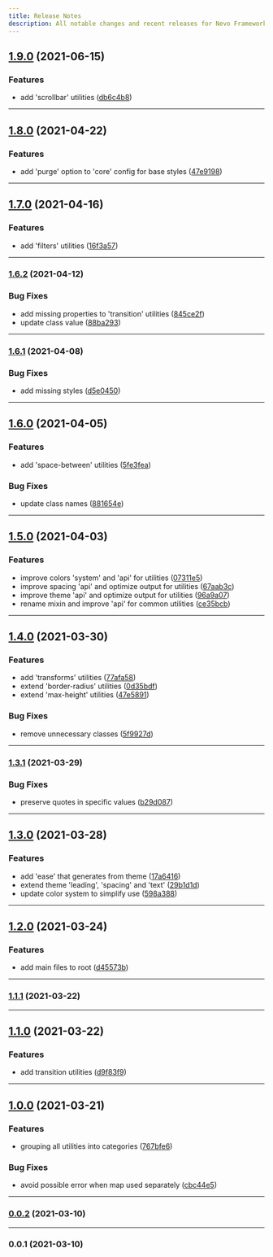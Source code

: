 ```yaml
---
title: Release Notes
description: All notable changes and recent releases for Nevo Framework can be found below.
---
```


## [1.9.0](https://github.com/ivodolenc/nevo/compare/v1.8.0...v1.9.0) (2021-06-15)

### Features

- add 'scrollbar' utilities ([db6c4b8](https://github.com/ivodolenc/nevo/commit/db6c4b8c2e621de59b91d0853279e11dd8538c6a))

---

## [1.8.0](https://github.com/ivodolenc/nevo/compare/v1.7.0...v1.8.0) (2021-04-22)

### Features

- add 'purge' option to 'core' config for base styles ([47e9198](https://github.com/ivodolenc/nevo/commit/47e919860002a66ff1906c5afd92359d954b792e))

---

## [1.7.0](https://github.com/ivodolenc/nevo/compare/v1.6.2...v1.7.0) (2021-04-16)

### Features

- add 'filters' utilities ([16f3a57](https://github.com/ivodolenc/nevo/commit/16f3a57951fe9700690ed2a0348c8a807b38af29))

---

### [1.6.2](https://github.com/ivodolenc/nevo/compare/v1.6.1...v1.6.2) (2021-04-12)

### Bug Fixes

- add missing properties to 'transition' utilities ([845ce2f](https://github.com/ivodolenc/nevo/commit/845ce2fb171b68152cc75af9f91e3197d569ac07))
- update class value ([88ba293](https://github.com/ivodolenc/nevo/commit/88ba2931f723139e3ab78921782bf3f50a447b16))

---

### [1.6.1](https://github.com/ivodolenc/nevo/compare/v1.6.0...v1.6.1) (2021-04-08)

### Bug Fixes

- add missing styles ([d5e0450](https://github.com/ivodolenc/nevo/commit/d5e0450e6a56afae2d109470d6f4403ea3d75d19))

---

## [1.6.0](https://github.com/ivodolenc/nevo/compare/v1.5.0...v1.6.0) (2021-04-05)

### Features

- add 'space-between' utilities ([5fe3fea](https://github.com/ivodolenc/nevo/commit/5fe3fea9554393377645e1b052eef46f812def87))

### Bug Fixes

- update class names ([881654e](https://github.com/ivodolenc/nevo/commit/881654eada023943fe7f6a1b32e3861bd07fdc63))

---

## [1.5.0](https://github.com/ivodolenc/nevo/compare/v1.4.0...v1.5.0) (2021-04-03)

### Features

- improve colors 'system' and 'api' for utilities ([07311e5](https://github.com/ivodolenc/nevo/commit/07311e530667a5a49c8f1f90593f9e8a43d45a89))
- improve spacing 'api' and optimize output for utilities ([67aab3c](https://github.com/ivodolenc/nevo/commit/67aab3c331b99e56ce449f0bac53d2d8c2e6a8c8))
- improve theme 'api' and optimize output for utilities ([96a9a07](https://github.com/ivodolenc/nevo/commit/96a9a0769f8a03ff1ce740950b06ee05a880514d))
- rename mixin and improve 'api' for common utilities ([ce35bcb](https://github.com/ivodolenc/nevo/commit/ce35bcb3a344ad33d67566a0c225dba7c27899b9))

---

## [1.4.0](https://github.com/ivodolenc/nevo/compare/v1.3.1...v1.4.0) (2021-03-30)

### Features

- add 'transforms' utilities ([77afa58](https://github.com/ivodolenc/nevo/commit/77afa58f7f6e8697a2bc09c7b23ce42a6e51589c))
- extend 'border-radius' utilities ([0d35bdf](https://github.com/ivodolenc/nevo/commit/0d35bdf786aabf6023f497d2807d695f7b7c5655))
- extend 'max-height' utilities ([47e5891](https://github.com/ivodolenc/nevo/commit/47e58914c4300606224192b6a9f4ed6512be5fe5))

### Bug Fixes

- remove unnecessary classes ([5f9927d](https://github.com/ivodolenc/nevo/commit/5f9927dc903dcfc97abd7c832ef4414a24a8a48d))

---

### [1.3.1](https://github.com/ivodolenc/nevo/compare/v1.3.0...v1.3.1) (2021-03-29)

### Bug Fixes

- preserve quotes in specific values ([b29d087](https://github.com/ivodolenc/nevo/commit/b29d087c7af7e1cd822ca256eff2398ac3491a6d))

---

## [1.3.0](https://github.com/ivodolenc/nevo/compare/v1.2.0...v1.3.0) (2021-03-28)

### Features

- add 'ease' that generates from theme ([17a6416](https://github.com/ivodolenc/nevo/commit/17a6416b7fc78a47d336cca510d1a57464904f24))
- extend theme 'leading', 'spacing' and 'text' ([29b1d1d](https://github.com/ivodolenc/nevo/commit/29b1d1deaf238e6395e88b8a53494c50354d5ea5))
- update color system to simplify use ([598a388](https://github.com/ivodolenc/nevo/commit/598a3887e49ea9e8b6278339b7e04c7f91ed75f7))

---

## [1.2.0](https://github.com/ivodolenc/nevo/compare/v1.1.1...v1.2.0) (2021-03-24)

### Features

- add main files to root ([d45573b](https://github.com/ivodolenc/nevo/commit/d45573bf3877564c0845af0825324139dce9df99))

---

### [1.1.1](https://github.com/ivodolenc/nevo/compare/v1.1.0...v1.1.1) (2021-03-22)

---

## [1.1.0](https://github.com/ivodolenc/nevo/compare/v1.0.0...v1.1.0) (2021-03-22)

### Features

- add transition utilities ([d9f83f9](https://github.com/ivodolenc/nevo/commit/d9f83f93db3fd34ed245f3d159cb27cb924cd6b6))

---

## [1.0.0](https://github.com/ivodolenc/nevo/compare/v0.0.2...v1.0.0) (2021-03-21)

### Features

- grouping all utilities into categories ([767bfe6](https://github.com/ivodolenc/nevo/commit/767bfe68b82a19b7e4934095368092b56f01eff5))

### Bug Fixes

- avoid possible error when map used separately ([cbc44e5](https://github.com/ivodolenc/nevo/commit/cbc44e561e51af0fbeb9c09572b769808022cc09))

---

### [0.0.2](https://github.com/ivodolenc/nevo/compare/v0.0.1...v0.0.2) (2021-03-10)

---

### 0.0.1 (2021-03-10)
